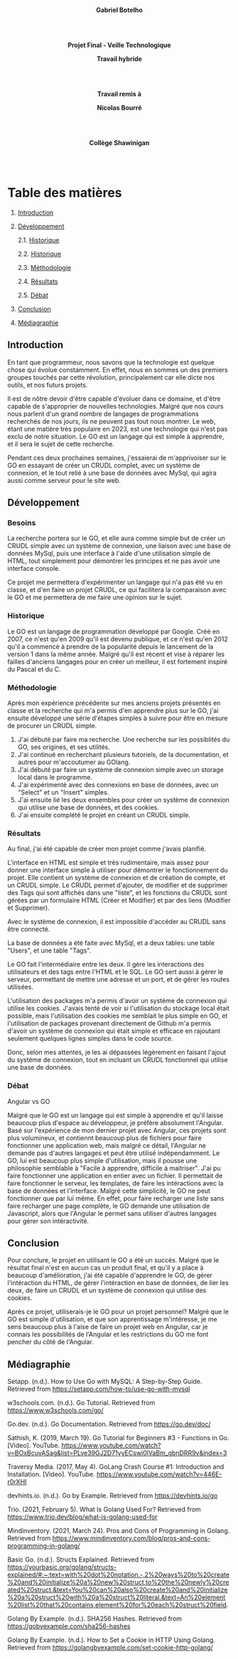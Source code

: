 <div align="center">

<br/>

**Gabriel Botelho**

<br/><br/>

**Projet Final - Veille Technologique**

**Travail hybride**

<br/><br/>

**Travail remis à**

**Nicolas Bourré**

<br/><br/>

**Collège Shawinigan**

</div>
<br/><br/>

# Table des matières
1. [Introduction](#Introduction)
2. [Développement](#Développement)

    2.1. [Historique](#Historique)

    2.2. [Historique](#Historique)

    2.3. [Méthodologie](#Méthodologie)

    2.4. [Résultats](#Résultats)

    2.5. [Débat](#Débat)

3. [Conclusion](#Conclusion)
4. [Médiagraphie](#Médiagraphie)

## Introduction

En tant que programmeur, nous savons que la technologie est quelque chose qui évolue constamment. En effet, nous en sommes un des premiers groupes touchés par cette révolution, principalement car elle dicte nos outils, et nos futurs projets.

Il est de nôtre devoir d'être capable d'évoluer dans ce domaine, et d'être capable de s'approprier de nouvelles technologies. Malgré que nos cours nous parlent d'un grand nombre de langages de programmations recherchés de nos jours, ils ne peuvent pas tout nous montrer.
Le web, étant une matière très populaire en 2023, est une technologie qui n'est pas exclu de notre situation. Le GO est un langage qui est simple à apprendre, et il sera le sujet de cette recherche.

Pendant ces deux prochaines semaines, j'essaierai de m'apprivoiser sur le GO en essayant de créer un CRUDL complet, avec un système de connexion, et le tout relié à une base de données avec MySql, qui agira aussi comme serveur pour le site web. 

## Développement

### Besoins

La recherche portera sur le GO, et elle aura comme simple but de créer un CRUDL simple avec un système de connexion, une liaison avec une base de données MySql, puis une interface à l'aide d'une utilisation simple de HTML, tout simplement pour démontrer les principes et ne pas avoir une interface console.

Ce projet me permettera d'expérimenter un langage qui n'a pas été vu en classe, et d'en faire un projet CRUDL, ce qui facilitera la comparaison avec le GO et me permettera de me faire une opinion sur le sujet.

### Historique

Le GO est un langage de programmation développé par Google. Créé en 2007, ce n'est qu'en 2009 qu'il est devenu publique, et ce n'est qu'en 2012 qu'il a commencé à prendre de la popularité depuis le lancement de la version 1 dans la même année. Malgré qu'il est récent et vise à réparer les failles d'anciens langages pour en créer un meilleur, il est fortement inspiré du Pascal et du C.

### Méthodologie

Après mon expérience précédente sur mes anciens projets présentés en classe et la recherche qui m'a permis d'en apprendre plus sur le GO, j'ai ensuite développé une série d'étapes simples à suivre pour être en mesure de procurer un CRUDL simple.

1. J'ai débuté par faire ma recherche. Une recherche sur les possiblités du GO, ses origines, et ses utilités.
2. J'ai continué en recherchant plusieurs tutoriels, de la documentation, et autres pour m'accoutumer au GOlang.
3. J'ai débuté par faire un système de connexion simple avec un storage local dans le programme.
4. J'ai expérimenté avec des connexions en base de données, avec un "Select" et un "Insert" simples.
5. J'ai ensuite lié les deux ensembles pour créer un système de connexion qui utilise une base de données, et des cookies.
6. J'ai ensuite complété le projet en créant un CRUDL simple.

### Résultats

Au final, j'ai été capable de créer mon projet comme j'avais planifié.

L'interface en HTML est simple et très rudimentaire, mais assez pour donner une interface simple à utiliser pour démontrer le fonctionnement du projet. Elle contient un système de connexion et de création de compte, et un CRUDL simple. Le CRUDL permet d'ajouter, de modifier et de supprimer des Tags qui sont affichés dans une "liste", et les fonctions du CRUDL sont gérées par un formulaire HTML (Créer et Modifier) et par des liens (Modifier et Supprimer).

Avec le système de connexion, il est impossible d'accéder au CRUDL sans être connecté.

La base de données a été faite avec MySql, et a deux tables: une table "Users", et une table "Tags".

Le GO fait l'intermédiaire entre les deux. Il gère les interactions des utilisateurs et des tags entre l'HTML et le SQL.
Le GO sert aussi à gérer le serveur, permettant de mettre une adresse et un port, et de gérer les routes utilisées.

L'utilisation des packages m'a permis d'avoir un système de connexion qui utilise les cookies.
J'avais tenté de voir si l'utilisation du stockage local était possible, mais l'utilisation des cookies me semblait le plus simple en GO, et l'utilisation de packages provenant directement de Github m'a permis d'avoir un système de connexion qui était simple et efficace en rajoutant seulement quelques lignes simples dans le code source.

Donc, selon mes attentes, je les ai dépassées légèrement en faisant l'ajout du système de connexion, tout en incluant un CRUDL fonctionnel qui utilise une base de données.

### Débat

Angular vs GO

Malgré que le GO est un langage qui est simple à apprendre et qu'il laisse beaucoup plus d'espace au développeur, je préfère absolument l'Angular.
Basé sur l'expérience de mon dernier projet avec Angular, ces projets sont plus volumineux, et contiennt beaucoup plus de fichiers pour faire fonctionner une application web, mais malgré ce détail, l'Angular ne demande pas d'autres langages et peut être utilisé indépendamment.
Le GO, lui est beaucoup plus simple d'utilisation, mais il pousse une philosophie semblable à "Facile à apprendre, difficile à maitriser". J'ai pu faire fonctionner une application en entier avec un fichier. Il permettait de faire fonctionner le serveur, les templates, de faire les intéractions avec la base de données et l'interface. Malgré cette simplicité, le GO ne peut fonctionner que par lui même. En effet, pour faire recharger une liste sans faire recharger une page complète, le GO demande une utilisation de Javascript, alors que l'Angular le permet sans utiliser d'autres langages pour gérer son intéractivité.

## Conclusion

Pour conclure, le projet en utilisant le GO a été un succès. Malgré que le résultat final n'est en aucun cas un produit final, et qu'il y a place à beaucoup d'amélioration, j'ai été capable d'apprendre le GO, de gérer l'intéraction du HTML, de gérer l'intéraction en base de données, de lier les deux, de faire un CRUDL et un système de connexion qui utilise des cookies.

Après ce projet, utiliserais-je le GO pour un projet personnel? Malgré que le GO est simple d'utilisation, et que son apprentissage m'intéresse, je me sens beaucoup plus à l'aise de faire un projet web en Angular, car je connais les possibilités de l'Angular et les restrictions du GO me font pencher du côté de l'Angular.


## Médiagraphie

Setapp. (n.d.). How to Use Go with MySQL: A Step-by-Step Guide. Retrieved from https://setapp.com/how-to/use-go-with-mysql

w3schools.com. (n.d.). Go Tutorial. Retrieved from https://www.w3schools.com/go/

Go.dev. (n.d.). Go Documentation. Retrieved from https://go.dev/doc/

Sathish, K. (2019, March 19). Go Tutorial for Beginners #3 - Functions in Go. [Video]. YouTube. https://www.youtube.com/watch?v=BOxBcuvASag&list=PLve39GJ2D71yyECswi0lVaBm_gbnDRR9v&index=3

Traversy Media. (2017, May 4). GoLang Crash Course #1: Introduction and Installation. [Video]. YouTube. https://www.youtube.com/watch?v=446E-r0rXHI

devhints.io. (n.d.). Go by Example. Retrieved from https://devhints.io/go

Trio. (2021, February 5). What Is Golang Used For? Retrieved from https://www.trio.dev/blog/what-is-golang-used-for

Mindinventory. (2021, March 24). Pros and Cons of Programming in Golang. Retrieved from https://www.mindinventory.com/blog/pros-and-cons-programming-in-golang/

Basic Go. (n.d.). Structs Explained. Retrieved from https://yourbasic.org/golang/structs-explained/#:~:text=with%20dot%20notation.-,2%20ways%20to%20create%20and%20initialize%20a%20new%20struct,to%20the%20newly%20created%20struct.&text=You%20can%20also%20create%20and%20initialize%20a%20struct%20with%20a%20struct%20literal.&text=An%20element%20list%20that%20contains,element%20for%20each%20struct%20field.

Golang By Example. (n.d.). SHA256 Hashes. Retrieved from https://gobyexample.com/sha256-hashes

Golang By Example. (n.d.). How to Set a Cookie in HTTP Using Golang. Retrieved from https://golangbyexample.com/set-cookie-http-golang/
